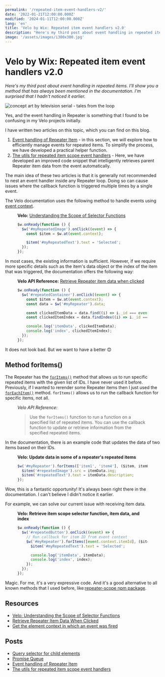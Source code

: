 ```yaml
---
permalink: '/repeated-item-event-handlers-v2/'
date: '2022-01-21T12:00:00.000Z'
modified: '2024-01-11T12:00:00.000Z'
lang: 'en'
title: 'Velo by Wix: Repeated item event handlers v2.0'
description: "Here's my third post about event handling in repeated items. I'll show you a method that has always been mentioned in the documentation. I'm surprised that I hadn't noticed it earlier."
image: '/assets/images/i300x300.jpg'
---
```


<script type="cow/moo">
\|/             \|/

            (__)
   *`\------(oo)  hello
      ||    (__)
      ||w--||
      ^^   ^^
\|/             \|/
</script>

# Velo by Wix: Repeated item event handlers v2.0

*Here's my third post about event handling in repeated items. I'll show you a method that has always been mentioned in the documentation. I'm surprised that I hadn't noticed it earlier.*

![concept art by television serial - tales from the loop](/assets/images/a.jpg)

Yes, and the event handling in Repeater is something that I found to be confusing in my Velo projects initially.

I have written two articles on this topic, which you can find on this blog.

1. [Event handling of Repeater Item](/event-handling-of-repeater-item/) - in this section, we will explore how to efficiently manage events for repeated items. To simplify the process, we have developed a practical helper function.
2. [The utils for repeated item scope event handlers](/the-utils-for-repeated-item-scope-event-handlers/) - Here, we have developed an improved code snippet that intelligently retrieves parent Repeater item data from the event automatically.

The main idea of these two articles is that it is generally not recommended to nest an event handler inside any Repeater loop. Doing so can cause issues where the callback function is triggered multiple times by a single event.

The Velo documentation uses the following method to handle events using [event context](https://www.wix.com/velo/reference/$w/event/context).

<figure>
  <figcaption>

  **Velo:** [Understanding the Scope of Selector Functions](https://dev.wix.com/docs/develop-websites/articles/wix-editor-elements/repeaters/understanding-the-scope-of-selector-functions#repeated-item-scope)
  </figcaption>

  ```js
  $w.onReady(function () {
    $w('#myRepeatedImage').onClick((event) => {
      const $item = $w.at(event.context);

      $item('#myRepeatedText').text = 'Selected';
    });
  });
  ```
</figure>

In most cases, the existing information is sufficient. However, if we require more specific details such as the item's data object or the index of the item that was triggered, the documentation offers the following way:

<figure>
  <figcaption>

  **Velo API Reference:** [Retrieve Repeater item data when clicked](https://www.wix.com/velo/reference/$w/repeater/introduction#$w_repeater_introduction_retrieve-repeater-item-data-when-clicked)
  </figcaption>

  ```js
  $w.onReady(function () {
    $w('#repeatedContainer').onClick((event) => {
      const $item = $w.at(event.context);
      const data = $w('#myRepeater').data;

      const clickedItemData = data.find((i) => i._id === event.context.itemId);
      const clickedItemIndex = data.findIndex((i) => i._id === event.context.itemId);

      console.log('itemData', clickedItemData);
      console.log('index', clickedItemIndex);
    });
  });
  ```
</figure>

It does not look bad. But we want to have a better 😊

## Method forItems()

The Repeater has the [`forItems()`](https://www.wix.com/velo/reference/$w/repeater/foritems) method that allows us to run specific repeated items with the given list of IDs. I have never used it before. Previously, if I wanted to rerender some Repeater items then I just used the [`forEachItem()`](https://www.wix.com/velo/reference/$w/repeater/foreachitem) method. `forItems()` allows us to run the callback function for specific items, not all.

<figure>
  <figcaption>
    <cite>Velo API Reference:</cite>
  </figcaption>
  <blockquote cite="https://www.wix.com/velo/reference/$w/repeater/foritems">
    Use the <code>forItems()</code> function to run a function on a specified list of repeated items. You can use the callback function to update or retrieve information from the specified repeated items.
  </blockquote>
</figure>

In the documentation, there is an example code that updates the data of two items based on their IDs.

<figure>
  <figcaption>
    <strong>Velo: Update data in some of a repeater's repeated items</strong>
  </figcaption>

  ```js
  $w('#myRepeater').forItems(['item1', 'item4'], ($item, itemData, index) => {
    $item('#repeatedImage').src = itemData.img;
    $item('#repeatedText').text = itemData.description;
  });
  ```
</figure>

Wow, this is a fantastic opportunity! It's always been right there in the documentation. I can't believe I didn't notice it earlier.

For example, we can solve our current issue with receiving item data.

<figure>
  <figcaption>
    <strong>Velo: Retrieve item scope selector function, item data, and index</strong>
  </figcaption>

  ```js
  $w.onReady(function () {
    $w('#repeatedButton').onClick((event) => {
      // Run callback for item ID from event context
      $w('#myRepeater').forItems([event.context.itemId], ($item, itemData, index) => {
        $item('#myRepeatedText').text = 'Selected';

        console.log('itemData', itemData);
        console.log('index', index);
      });
    });
  });
  ```
</figure>

Magic. For me, it's a very expressive code. And it's a good alternative to all known methods that I used before, like:[repeater-scope npm package](https://github.com/shoonia/repeater-scope).

## Resources

- [Velo: Understanding the Scope of Selector Functions](https://dev.wix.com/docs/develop-websites/articles/wix-editor-elements/repeaters/understanding-the-scope-of-selector-functions)
- [Retrieve Repeater Item Data When Clicked](https://www.wix.com/velo/reference/$w/repeater/introduction#$w_repeater_introduction_retrieve-repeater-item-data-when-clicked)
- [Get the element context in which an event was fired](https://www.wix.com/velo/reference/$w/event/context)

## Posts

- [Query selector for child elements](/velo-query-selector-for-child-elements/)
- [Promise Queue](/promise-queue/)
- [Event handling of Repeater Item](/event-handling-of-repeater-item/)
- [The utils for repeated item scope event handlers](/the-utils-for-repeated-item-scope-event-handlers/)
